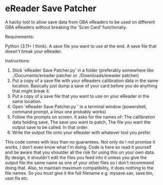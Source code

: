 # eReader Save Patcher
A hacky tool to allow save data from GBA eReaders to be used on different GBA eReaders without breaking the 'Scan Card' functionaliy.

Requirements:

Python (3.11+ I think).
A save file you want to use at the end.
A save file that doesn't break your eReader.

Instructions:

1. Stick 'eReader Save Patcher.py' in a folder (preferably somewhere like ./Documents/ereader patcher or ./Downloads/ereader patcher)
2. Put a copy of a save file with your eReaders callibration data in the same location. Basically just dump a save of your card before you do anything that might break it.
3. Put a copy of a save file that you want to use on your eReader in the same location.
4. Open 'eReader Save Patcher.py ' in a terminal window (powershell, command prompt, a linux one probably works)
5. Follow the prompts on screen. It asks for the names of: The callibration data holding save, The save you want to patch, The file you want the output save to be called. In that order.
6. Write the output file onto your eReader with whatever tool you prefer.

This code comes with less than no guarantees. Not only do I not promise it works, I don't even know what I'm doing. Code is here so read it yourself and be aware that you shoulder all the risk for using this on your own data. By design, it shouldn't edit the files you feed into it unless you give the output file the same name as one of your other files so I don't recommend doing that. Also, to maintain maximum compatibility, it does nothing to the file names. So you must give it the full filename e.g. mysave.sav, save.bin, user.fla etc.
